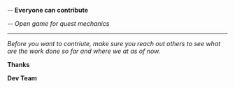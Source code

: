 

--   **Everyone can contribute** 

--      _Open game for quest mechanics_


--------------------------------------------------------------


*Before you want to contriute, make sure you reach out others to see 
what are the work done so far and where we at as of now.*


__Thanks__


**Dev Team**

